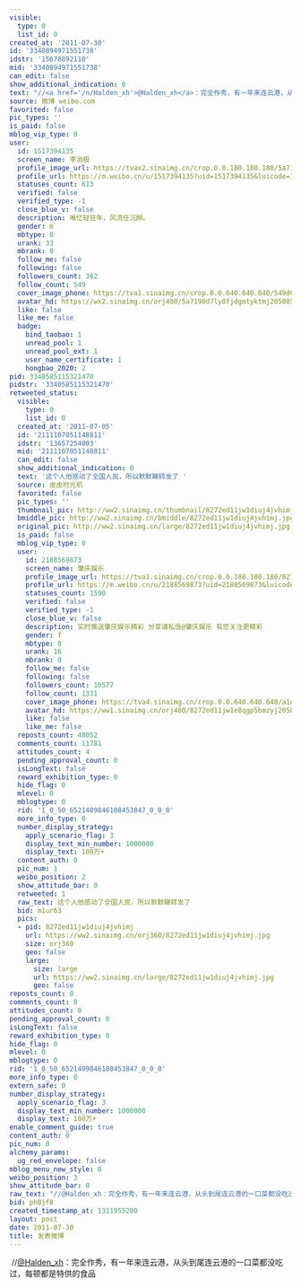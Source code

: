 ```yaml
---
visible:
  type: 0
  list_id: 0
created_at: '2011-07-30'
id: '3340894971551738'
idstr: '15678892110'
mid: '3340894971551738'
can_edit: false
show_additional_indication: 0
text: "//<a href='/n/Halden_xh'>@Halden_xh</a>：完全作秀，有一年来连云港，从头到尾连云港的一口菜都没吃过，每顿都是特供的食品"
source: 微博 weibo.com
favorited: false
pic_types: ''
is_paid: false
mblog_vip_type: 0
user:
  id: 1517394135
  screen_name: 李消极
  profile_image_url: https://tvax2.sinaimg.cn/crop.0.0.180.180.180/5a7198d7ly8fjdgmtyktmj20500500so.jpg?KID=imgbed,tva&Expires=1606399931&ssig=Lxq78174HK
  profile_url: https://m.weibo.cn/u/1517394135?uid=1517394135&luicode=10000011&lfid=2304131517394135_-_WEIBO_SECOND_PROFILE_WEIBO
  statuses_count: 613
  verified: false
  verified_type: -1
  close_blue_v: false
  description: 唯忆轻狂年，风流任沉醉。
  gender: m
  mbtype: 0
  urank: 33
  mbrank: 0
  follow_me: false
  following: false
  followers_count: 362
  follow_count: 549
  cover_image_phone: https://tva1.sinaimg.cn/crop.0.0.640.640.640/549d0121tw1egm1kjly3jj20hs0hsq4f.jpg
  avatar_hd: https://wx2.sinaimg.cn/orj480/5a7198d7ly8fjdgmtyktmj20500500so.jpg
  like: false
  like_me: false
  badge:
    bind_taobao: 1
    unread_pool: 1
    unread_pool_ext: 1
    user_name_certificate: 1
    hongbao_2020: 2
pid: 3340585115321470
pidstr: '3340585115321470'
retweeted_status:
  visible:
    type: 0
    list_id: 0
  created_at: '2011-07-05'
  id: '2111107051148811'
  idstr: '13657254003'
  mid: '2111107051148811'
  can_edit: false
  show_additional_indication: 0
  text: '这个人他感动了全国人民，所以默默睇转发了 '
  source: 皮皮时光机
  favorited: false
  pic_types: ''
  thumbnail_pic: http://ww2.sinaimg.cn/thumbnail/8272ed11jw1diuj4jvhimj.jpg
  bmiddle_pic: http://ww2.sinaimg.cn/bmiddle/8272ed11jw1diuj4jvhimj.jpg
  original_pic: http://ww2.sinaimg.cn/large/8272ed11jw1diuj4jvhimj.jpg
  is_paid: false
  mblog_vip_type: 0
  user:
    id: 2188569873
    screen_name: 肇庆娱乐
    profile_image_url: https://tva1.sinaimg.cn/crop.0.0.180.180.180/8272ed11jw1e8qgp5bmzyj2050050aa8.jpg?KID=imgbed,tva&Expires=1606399931&ssig=yOro8jZTxB
    profile_url: https://m.weibo.cn/u/2188569873?uid=2188569873&luicode=10000011&lfid=2304131517394135_-_WEIBO_SECOND_PROFILE_WEIBO
    statuses_count: 1590
    verified: false
    verified_type: -1
    close_blue_v: false
    description: 实时推送肇庆娱乐精彩 分享请私信@肇庆娱乐 有您关注更精彩
    gender: f
    mbtype: 0
    urank: 16
    mbrank: 0
    follow_me: false
    following: false
    followers_count: 10577
    follow_count: 1331
    cover_image_phone: https://tva4.sinaimg.cn/crop.0.0.640.640.640/a1d3feabjw1ecasp2d0b2j20hs0hsdgn.jpg
    avatar_hd: https://ww1.sinaimg.cn/orj480/8272ed11jw1e8qgp5bmzyj2050050aa8.jpg
    like: false
    like_me: false
  reposts_count: 48052
  comments_count: 11781
  attitudes_count: 4
  pending_approval_count: 0
  isLongText: false
  reward_exhibition_type: 0
  hide_flag: 0
  mlevel: 0
  mblogtype: 0
  rid: '1_0_50_6521409846108453847_0_0_0'
  more_info_type: 0
  number_display_strategy:
    apply_scenario_flag: 3
    display_text_min_number: 1000000
    display_text: 100万+
  content_auth: 0
  pic_num: 1
  weibo_position: 2
  show_attitude_bar: 0
  retweeted: 1
  raw_text: 这个人他感动了全国人民，所以默默睇转发了 ​​​
  bid: m1ur63
  pics:
  - pid: 8272ed11jw1diuj4jvhimj
    url: https://ww2.sinaimg.cn/orj360/8272ed11jw1diuj4jvhimj.jpg
    size: orj360
    geo: false
    large:
      size: large
      url: https://ww2.sinaimg.cn/large/8272ed11jw1diuj4jvhimj.jpg
      geo: false
reposts_count: 0
comments_count: 0
attitudes_count: 0
pending_approval_count: 0
isLongText: false
reward_exhibition_type: 0
hide_flag: 0
mlevel: 0
mblogtype: 0
rid: '1_0_50_6521409846108453847_0_0_0'
more_info_type: 0
extern_safe: 0
number_display_strategy:
  apply_scenario_flag: 3
  display_text_min_number: 1000000
  display_text: 100万+
enable_comment_guide: true
content_auth: 0
pic_num: 0
alchemy_params:
  ug_red_envelope: false
mblog_menu_new_style: 0
weibo_position: 3
show_attitude_bar: 0
raw_text: "//@Halden_xh：完全作秀，有一年来连云港，从头到尾连云港的一口菜都没吃过，每顿都是特供的食品"
bid: phBjf8
created_timestamp_at: 1311955200
layout: post
date: 2011-07-30
title: 发表微博
---
```


![]()
//<a href='/n/Halden_xh'>@Halden_xh</a>：完全作秀，有一年来连云港，从头到尾连云港的一口菜都没吃过，每顿都是特供的食品
